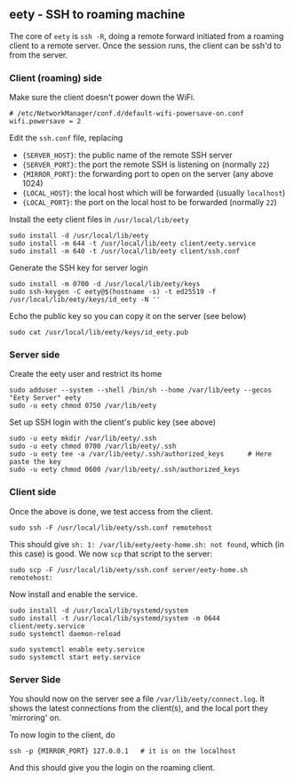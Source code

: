 ## eety - SSH to roaming machine

The core of `eety` is `ssh -R`, doing a remote forward initiated from 
a roaming client to a remote server.  Once the session runs, the client
can be ssh'd to from the server.


### Client (roaming) side

Make sure the client doesn't power down the WiFi.

    # /etc/NetworkManager/conf.d/default-wifi-powersave-on.conf
    wifi.powersave = 2

Edit the `ssh.conf` file, replacing

 * `{SERVER_HOST}`: the public name of the remote SSH server
 * `{SERVER_PORT}`: the port the remote SSH is listening on (normally `22`)
 * `{MIRROR_PORT}`: the forwarding port to open on the server (any above 1024)
 * `{LOCAL_HOST}`: the local host which will be forwarded (usually `localhost`)
 * `{LOCAL_PORT}`: the port on the local host to be forwarded (normally `22`) 

Install the eety client files in `/usr/local/lib/eety`

    sudo install -d /usr/local/lib/eety
    sudo install -m 644 -t /usr/local/lib/eety client/eety.service
    sudo install -m 640 -t /usr/local/lib/eety client/ssh.conf

Generate the SSH key for server login

    sudo install -m 0700 -d /usr/local/lib/eety/keys
    sudo ssh-keygen -C eety@$(hostname -s) -t ed25519 -f /usr/local/lib/eety/keys/id_eety -N ''

Echo the public key so you can copy it on the server (see below)

    sudo cat /usr/local/lib/eety/keys/id_eety.pub


### Server side

Create the eety user and restrict its home

    sudo adduser --system --shell /bin/sh --home /var/lib/eety --gecos "Eety Server" eety
    sudo -u eety chmod 0750 /var/lib/eety

Set up SSH login with the client's public key (see above)

    sudo -u eety mkdir /var/lib/eety/.ssh
    sudo -u eety chmod 0700 /var/lib/eety/.ssh
    sudo -u eety tee -a /var/lib/eety/.ssh/authorized_keys      # Here paste the key
    sudo -u eety chmod 0600 /var/lib/eety/.ssh/authorized_keys


### Client side

Once the above is done, we test access from the client.

    sudo ssh -F /usr/local/lib/eety/ssh.conf remotehost

This should give `sh: 1: /var/lib/eety/eety-home.sh: not found`,
which (in this case) is good.  We now `scp` that script to the server:

    sudo scp -F /usr/local/lib/eety/ssh.conf server/eety-home.sh remotehost:

Now install and enable the service.

    sudo install -d /usr/local/lib/systemd/system
    sudo install -t /usr/local/lib/systemd/system -m 0644 client/eety.service
    sudo systemctl daemon-reload

    sudo systemctl enable eety.service
    sudo systemctl start eety.service


### Server Side

You should now on the server see a file `/var/lib/eety/connect.log`.
It shows the latest connections from the client(s), and the local port
they 'mirroring' on.

To now login to the client, do

    ssh -p {MIRROR_PORT} 127.0.0.1   # it is on the localhost

And this should give you the login on the roaming client.


